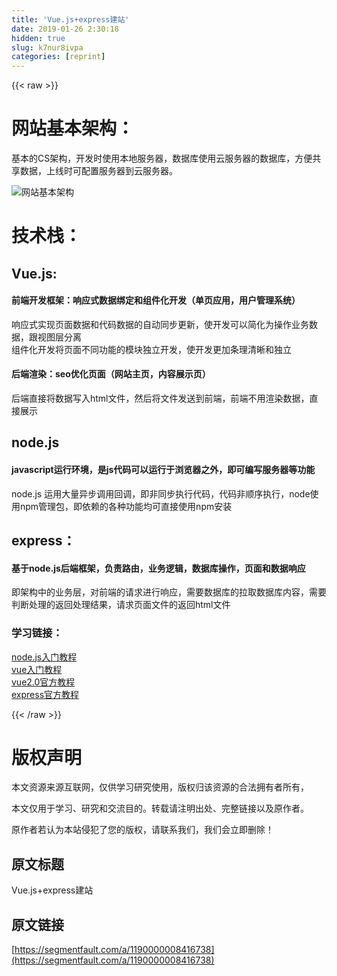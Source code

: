 ```yaml
---
title: 'Vue.js+express建站' 
date: 2019-01-26 2:30:18
hidden: true
slug: k7nur8ivpa
categories: [reprint]
---
```


{{< raw >}}

                    
<h1 id="articleHeader0">网站基本架构：</h1>
<p>基本的CS架构，开发时使用本地服务器，数据库使用云服务器的数据库，方便共享数据，上线时可配置服务器到云服务器。</p>
<p><span class="img-wrap"><img data-src="/img/bVJtAR?w=789&amp;h=561" src="https://static.alili.tech/img/bVJtAR?w=789&amp;h=561" alt="网站基本架构" title="网站基本架构" style="cursor: pointer; display: inline;"></span></p>
<h1 id="articleHeader1">技术栈：</h1>
<h2 id="articleHeader2">Vue.js:</h2>
<h4>前端开发框架：响应式数据绑定和组件化开发（单页应用，用户管理系统）</h4>
<p>响应式实现页面数据和代码数据的自动同步更新，使开发可以简化为操作业务数据，跟视图层分离<br>组件化开发将页面不同功能的模块独立开发，使开发更加条理清晰和独立</p>
<h4>后端渲染：seo优化页面（网站主页，内容展示页）</h4>
<p>后端直接将数据写入html文件，然后将文件发送到前端，前端不用渲染数据，直接展示</p>
<h2 id="articleHeader3">node.js</h2>
<h4>javascript运行环境，是js代码可以运行于浏览器之外，即可编写服务器等功能</h4>
<p>node.js  运用大量异步调用回调，即非同步执行代码，代码非顺序执行，node使用npm管理包，即依赖的各种功能均可直接使用npm安装</p>
<h2 id="articleHeader4">express：</h2>
<h4>基于node.js后端框架，负责路由，业务逻辑，数据库操作，页面和数据响应</h4>
<p>即架构中的业务层，对前端的请求进行响应，需要数据库的拉取数据库内容，需要判断处理的返回处理结果，请求页面文件的返回html文件</p>
<h3 id="articleHeader5">学习链接：</h3>
<p><a href="http://www.runoob.com/nodejs/nodejs-tutorial.html" rel="nofollow noreferrer" target="_blank">node.js入门教程</a><br><a href="http://www.runoob.com/vue2/vue-tutorial.html" rel="nofollow noreferrer" target="_blank">vue入门教程</a><br><a href="https://vuefe.cn/v2/guide/" rel="nofollow noreferrer" target="_blank">vue2.0官方教程</a><br><a href="http://expressjs.com/zh-cn/guide/routing.html" rel="nofollow noreferrer" target="_blank">express官方教程</a></p>

                
{{< /raw >}}

# 版权声明
本文资源来源互联网，仅供学习研究使用，版权归该资源的合法拥有者所有，

本文仅用于学习、研究和交流目的。转载请注明出处、完整链接以及原作者。

原作者若认为本站侵犯了您的版权，请联系我们，我们会立即删除！

## 原文标题
Vue.js+express建站

## 原文链接
[https://segmentfault.com/a/1190000008416738](https://segmentfault.com/a/1190000008416738)

